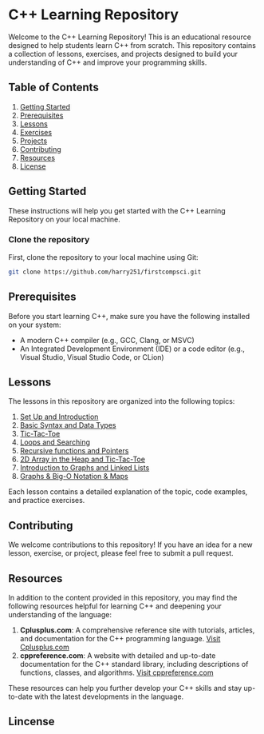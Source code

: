 # C++ Learning Repository

Welcome to the C++ Learning Repository! This is an educational resource designed to help students learn C++ from scratch. This repository contains a collection of lessons, exercises, and projects designed to build your understanding of C++ and improve your programming skills.

## Table of Contents

1. [Getting Started](#getting-started)
2. [Prerequisites](#prerequisites)
3. [Lessons](#lessons)
4. [Exercises](#exercises)
5. [Projects](#projects)
6. [Contributing](#contributing)
7. [Resources](#resources)
8. [License](#license)

## Getting Started

These instructions will help you get started with the C++ Learning Repository on your local machine.

### Clone the repository

First, clone the repository to your local machine using Git:

```bash
git clone https://github.com/harry251/firstcompsci.git
```

## Prerequisites

Before you start learning C++, make sure you have the following installed on your system:

- A modern C++ compiler (e.g., GCC, Clang, or MSVC)
- An Integrated Development Environment (IDE) or a code editor (e.g., Visual Studio, Visual Studio Code, or CLion)

## Lessons

The lessons in this repository are organized into the following topics:

1. [Set Up and Introduction](https://github.com/harry251/firstcompsci/tree/main/lesson1)
2. [Basic Syntax and Data Types](https://github.com/harry251/firstcompsci/tree/main/lesson2)
3. [Tic-Tac-Toe](https://github.com/harry251/firstcompsci/tree/main/lesson3)
4. [Loops and Searching](https://github.com/harry251/firstcompsci/tree/main/lesson4)
5. [Recursive functions and Pointers](https://github.com/harry251/firstcompsci/tree/main/lesson5)
6. [2D Array in the Heap and Tic-Tac-Toe](https://github.com/harry251/firstcompsci/tree/main/lesson6)
7. [Introduction to Graphs and Linked Lists](https://github.com/harry251/firstcompsci/tree/main/lesson7)
8. [Graphs & Big-O Notation & Maps](https://github.com/harry251/firstcompsci/tree/main/lesson8)

Each lesson contains a detailed explanation of the topic, code examples, and practice exercises.

## Contributing

We welcome contributions to this repository! If you have an idea for a new lesson, exercise, or project, please feel free to submit a pull request.

## Resources

In addition to the content provided in this repository, you may find the following resources helpful for learning C++ and deepening your understanding of the language:

1. **Cplusplus.com**: A comprehensive reference site with tutorials, articles, and documentation for the C++ programming language. [Visit Cplusplus.com](http://www.cplusplus.com/)
2. **cppreference.com**: A website with detailed and up-to-date documentation for the C++ standard library, including descriptions of functions, classes, and algorithms. [Visit cppreference.com](https://en.cppreference.com/)

These resources can help you further develop your C++ skills and stay up-to-date with the latest developments in the language.

## Lincense